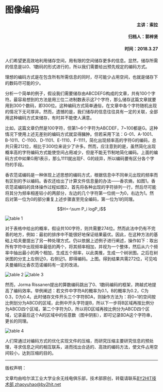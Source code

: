 # 图像编码
#### <p align="right"> 主讲：索拉</p>
#### <p align="right"> 归档人：郭梓贤</p>
#### <p align="right"> 时间：2018.3.27</p>
人们希望更高效地利用储存空间，用有限的空间储存更多的信息。显然，储存所需的信息是以0、1数码的形式进行的，所以我们需要给出预先规定的编码方式。

理想的编码方式是在包含所有所需信息的同时，尽可能少占用空间，也就是储存下的数码尽可能的少。

分析一个简单的例子，假设我们需要储存由ABCDEFG构成的文章，共有100个字符。最容易想到的方法是用三位二进制数表示这7个字符，那么储存这篇文章就要用到300个数码，即300位。这种编码方式简单通俗，在文章中各个字符随机出现的情况下无可厚非。然而，遗憾的是，我们储存的信息往往具有一定的关联，全部用这种编码方式来储存，有时并不能使人满意。

比如，这篇文章仍然是100字符，但第1~6个字符为ABCDEF，7~100都是G。这种情况下使用上述无差别的编码方式就显得臃肿。但若采用下法：G-01、A-1001、B-1011、C-1100、D-1101、E-1110、F-1111，简化出现频率高的字符G的编码，总共只需212位，相比于300位来说少了许多。然而，应注意到的是，虽然简化出现概率高的字符编码方式能使空间占用减少，但是不能无节制地简化编码。上面的编码方式中如果G用1表示，那么1111就出现F、G的歧异，所以编码要有区分各个字符的手段。

香农范诺编码是一种体现上述思想的编码方式，根据信息中不同单元出现的频率而有区别的予以编码。香农还给出了计算文件信息量的办法——香农熵，如图1。香农范诺编码的具体操作过程如图2，首先将各种出现的字符排列一行，然后尽可能将其分为频率相差较小的两部分，左边的几个字符第一位统一为0，右边为1。然后对第一位为0的部分重复上述步骤直至完全编码，第一位为1的同理。

<center> $$H=-\sum P_i logP_i$$ </center>

![table 1](https://raw.githubusercontent.com/ArtisticZhao/tech._dept._book/master/information/pic_zip/01.png)

对于表格中给出的概率，假设共100字符，则共需要274位。然而此法中仍有不完善的地方，例如：最初的排序中不能很好地保证结果最优。因此，在这种方法的基础上哈夫曼提出了另一种处理方式。仍以依据上述例子进行阐述，操作如下：取出所有字符中出现频率最低的两个，将其频率相加，并视为一个整体，然后从六个频率中抽出最小的两个相加，生成五个频率，以此类推，生成一个树状图。之后在树状图的分支上左侧记0，右侧记1。即得编码。上图。得到结果共需272位，可见哈夫曼编码比香农范诺编码有一定的改进。

![table 2](https://raw.githubusercontent.com/ArtisticZhao/tech._dept._book/master/information/pic_zip/02.png)
![table 3](https://raw.githubusercontent.com/ArtisticZhao/tech._dept._book/master/information/pic_zip/03.png)

然而，Jorma Rissanen提出的算数编码跳出了0、1数码编码的框架，跨越式地提高了编码效率。举例阐述：若文件中字符A的概率为0.1，B的概率为0.2，C为0.3，D为0.4。此时储存文件开头三个字符BDA，则操作方法为：将0~1的空间按比例划分为ABCD的区域，此例中开头字符是B，所以下一步将B区域再按比例分为ABCD四个区域，第二个字符为D，所以将D区域再按比例分为ABCD四个区域，记录最后这个A的区域中的任意数（图中阴影），即可记录BDA这个字符串，更长的同理。

![table 4](https://raw.githubusercontent.com/ArtisticZhao/tech._dept._book/master/information/pic_zip/04.png)

人们常通过对编码方式的优化实现文件的压缩，而研究压缩主要研究信息的预处理，寻求信息之间的相互联系，进而找出合适的、高效的编码方法，使文件占用空间较小，达到压缩的目的。


----
版权声明：

文章均由哈尔滨工业大学业余无线电俱乐部，技术部原创，转载请联系[BY2HIT技术部 zhaoyuhao@by2hit.net](zhaoyuhao@by2hit.net)